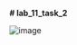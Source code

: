 **# lab_11_task_2**  

![image](https://github.com/Fedorusita/lab_11_task_2/assets/112895410/8d6c92ed-76aa-430f-9185-82e39a1c690a)

